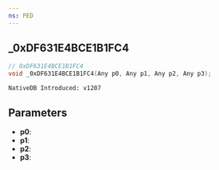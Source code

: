 ```yaml
---
ns: PED
---
```

## _0xDF631E4BCE1B1FC4

```c
// 0xDF631E4BCE1B1FC4
void _0xDF631E4BCE1B1FC4(Any p0, Any p1, Any p2, Any p3);
```

```
NativeDB Introduced: v1207
```

## Parameters
* **p0**:
* **p1**:
* **p2**:
* **p3**:
